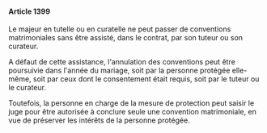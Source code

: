 #### Article 1399

Le majeur en tutelle ou en curatelle ne peut passer de conventions matrimoniales sans être assisté, dans le contrat, par son tuteur ou son curateur.

A défaut de cette assistance, l'annulation des conventions peut être poursuivie dans l'année du mariage, soit par la personne protégée elle-même, soit par ceux dont le consentement était requis, soit par le tuteur ou le curateur.

Toutefois, la personne en charge de la mesure de protection peut saisir le juge pour être autorisée à conclure seule une convention matrimoniale, en vue de préserver les intérêts de la personne protégée.

